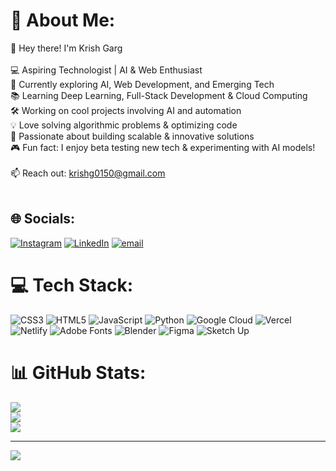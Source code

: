 # 💫 About Me:
👋 Hey there! I'm Krish Garg<br><br>💻 Aspiring Technologist | AI & Web Enthusiast<br>🚀 Currently exploring AI, Web Development, and Emerging Tech<br>📚 Learning Deep Learning, Full-Stack Development & Cloud Computing<br>🛠️ Working on cool projects involving AI and automation<br>💡 Love solving algorithmic problems & optimizing code<br>🎯 Passionate about building scalable & innovative solutions<br>🎮 Fun fact: I enjoy beta testing new tech & experimenting with AI models!<br><br>📫 Reach out: krishg0150@gmail.com<br><br>


## 🌐 Socials:
[![Instagram](https://img.shields.io/badge/Instagram-%23E4405F.svg?logo=Instagram&logoColor=white)](https://instagram.com/@krish.garg_) [![LinkedIn](https://img.shields.io/badge/LinkedIn-%230077B5.svg?logo=linkedin&logoColor=white)](https://linkedin.com/in/@krishgarg1) [![email](https://img.shields.io/badge/Email-D14836?logo=gmail&logoColor=white)](mailto:krishg0150@gmail.com) 

# 💻 Tech Stack:
![CSS3](https://img.shields.io/badge/css3-%231572B6.svg?style=for-the-badge&logo=css3&logoColor=white) ![HTML5](https://img.shields.io/badge/html5-%23E34F26.svg?style=for-the-badge&logo=html5&logoColor=white) ![JavaScript](https://img.shields.io/badge/javascript-%23323330.svg?style=for-the-badge&logo=javascript&logoColor=%23F7DF1E) ![Python](https://img.shields.io/badge/python-3670A0?style=for-the-badge&logo=python&logoColor=ffdd54) ![Google Cloud](https://img.shields.io/badge/GoogleCloud-%234285F4.svg?style=for-the-badge&logo=google-cloud&logoColor=white) ![Vercel](https://img.shields.io/badge/vercel-%23000000.svg?style=for-the-badge&logo=vercel&logoColor=white) ![Netlify](https://img.shields.io/badge/netlify-%23000000.svg?style=for-the-badge&logo=netlify&logoColor=#00C7B7) ![Adobe Fonts](https://img.shields.io/badge/Adobe%20Fonts-000B1D.svg?style=for-the-badge&logo=Adobe%20Fonts&logoColor=white) ![Blender](https://img.shields.io/badge/blender-%23F5792A.svg?style=for-the-badge&logo=blender&logoColor=white) ![Figma](https://img.shields.io/badge/figma-%23F24E1E.svg?style=for-the-badge&logo=figma&logoColor=white) ![Sketch Up](https://img.shields.io/badge/SketchUp-005F9E?style=for-the-badge&logo=sketchup&logoColor=white)
# 📊 GitHub Stats:
![](https://github-readme-stats.vercel.app/api?username=krishgarg-code&theme=radical&hide_border=false&include_all_commits=true&count_private=true)<br/>
![](https://github-readme-streak-stats.herokuapp.com/?user=krishgarg-code&theme=radical&hide_border=false)<br/>
![](https://github-readme-stats.vercel.app/api/top-langs/?username=krishgarg-code&theme=radical&hide_border=false&include_all_commits=true&count_private=true&layout=compact)

---
[![](https://visitcount.itsvg.in/api?id=krishgarg-code&icon=0&color=0)](https://visitcount.itsvg.in)

<!-- Proudly created with GPRM ( https://gprm.itsvg.in ) -->

